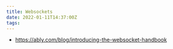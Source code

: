 ```yaml
---
title: Websockets
date: 2022-01-11T14:37:00Z
tags:
---
```


* https://ably.com/blog/introducing-the-websocket-handbook
